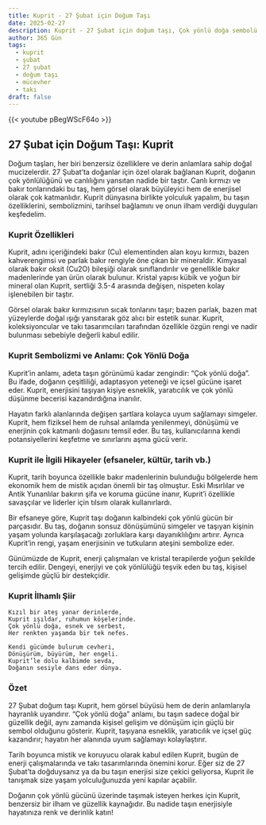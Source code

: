```yaml
---
title: Kuprit - 27 Şubat için Doğum Taşı
date: 2025-02-27
description: Kuprit - 27 Şubat için doğum taşı, Çok yönlü doğa sembolü. Bu özel taşın derin anlamını öğrenin.
author: 365 Gün
tags:
  - kuprit
  - şubat
  - 27 şubat
  - doğum taşı
  - mücevher
  - takı
draft: false
---
```


{{< youtube pBegWScF64o >}}

## 27 Şubat için Doğum Taşı: Kuprit

Doğum taşları, her biri benzersiz özelliklere ve derin anlamlara sahip doğal mucizelerdir. 27 Şubat’ta doğanlar için özel olarak bağlanan Kuprit, doğanın çok yönlülüğünü ve canlılığını yansıtan nadide bir taştır. Canlı kırmızı ve bakır tonlarındaki bu taş, hem görsel olarak büyüleyici hem de enerjisel olarak çok katmanlıdır. Kuprit dünyasına birlikte yolculuk yapalım, bu taşın özelliklerini, sembolizmini, tarihsel bağlamını ve onun ilham verdiği duyguları keşfedelim.

### Kuprit Özellikleri

Kuprit, adını içeriğindeki bakır (Cu) elementinden alan koyu kırmızı, bazen kahverengimsi ve parlak bakır rengiyle öne çıkan bir mineraldir. Kimyasal olarak bakır oksit (Cu2O) bileşiği olarak sınıflandırılır ve genellikle bakır madenlerinde yan ürün olarak bulunur. Kristal yapısı kübik ve yoğun bir mineral olan Kuprit, sertliği 3.5-4 arasında değişen, nispeten kolay işlenebilen bir taştır.

Görsel olarak bakır kırmızısının sıcak tonlarını taşır; bazen parlak, bazen mat yüzeylerde doğal ışığı yansıtarak göz alıcı bir estetik sunar. Kuprit, koleksiyoncular ve takı tasarımcıları tarafından özellikle özgün rengi ve nadir bulunması sebebiyle değerli kabul edilir.

### Kuprit Sembolizmi ve Anlamı: Çok Yönlü Doğa

Kuprit’in anlamı, adeta taşın görünümü kadar zengindir: “Çok yönlü doğa”. Bu ifade, doğanın çeşitliliği, adaptasyon yeteneği ve içsel gücüne işaret eder. Kuprit, enerjisini taşıyan kişiye esneklik, yaratıcılık ve çok yönlü düşünme becerisi kazandırdığına inanılır.

Hayatın farklı alanlarında değişen şartlara kolayca uyum sağlamayı simgeler. Kuprit, hem fiziksel hem de ruhsal anlamda yenilenmeyi, dönüşümü ve enerjinin çok katmanlı doğasını temsil eder. Bu taş, kullanıcılarına kendi potansiyellerini keşfetme ve sınırlarını aşma gücü verir.

### Kuprit ile İlgili Hikayeler (efsaneler, kültür, tarih vb.)

Kuprit, tarih boyunca özellikle bakır madenlerinin bulunduğu bölgelerde hem ekonomik hem de mistik açıdan önemli bir taş olmuştur. Eski Mısırlılar ve Antik Yunanlılar bakırın şifa ve koruma gücüne inanır, Kuprit’i özellikle savaşçılar ve liderler için tılsım olarak kullanırlardı.

Bir efsaneye göre, Kuprit taşı doğanın kalbindeki çok yönlü gücün bir parçasıdır. Bu taş, doğanın sonsuz dönüşümünü simgeler ve taşıyan kişinin yaşam yolunda karşılaşacağı zorluklara karşı dayanıklılığını artırır. Ayrıca Kuprit’in rengi, yaşam enerjisinin ve tutkuların ateşini sembolize eder.

Günümüzde de Kuprit, enerji çalışmaları ve kristal terapilerde yoğun şekilde tercih edilir. Dengeyi, enerjiyi ve çok yönlülüğü teşvik eden bu taş, kişisel gelişimde güçlü bir destekçidir.

### Kuprit İlhamlı Şiir

```
Kızıl bir ateş yanar derinlerde,
Kuprit ışıldar, ruhumun köşelerinde.
Çok yönlü doğa, esnek ve serbest,
Her renkten yaşamda bir tek nefes.

Kendi gücümde bulurum cevheri,
Dönüşürüm, büyürüm, her engeli.
Kuprit’le dolu kalbimde sevda,
Doğanın sesiyle dans eder dünya.
```

### Özet

27 Şubat doğum taşı Kuprit, hem görsel büyüsü hem de derin anlamlarıyla hayranlık uyandırır. “Çok yönlü doğa” anlamı, bu taşın sadece doğal bir güzellik değil, aynı zamanda kişisel gelişim ve dönüşüm için güçlü bir sembol olduğunu gösterir. Kuprit, taşıyana esneklik, yaratıcılık ve içsel güç kazandırır; hayatın her alanında uyum sağlamayı kolaylaştırır.

Tarih boyunca mistik ve koruyucu olarak kabul edilen Kuprit, bugün de enerji çalışmalarında ve takı tasarımlarında önemini korur. Eğer siz de 27 Şubat’ta doğduysanız ya da bu taşın enerjisi size çekici geliyorsa, Kuprit ile tanışmak size yaşam yolculuğunuzda yeni kapılar açabilir.

Doğanın çok yönlü gücünü üzerinde taşımak isteyen herkes için Kuprit, benzersiz bir ilham ve güzellik kaynağıdır. Bu nadide taşın enerjisiyle hayatınıza renk ve derinlik katın!